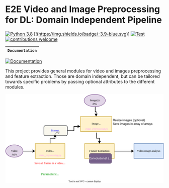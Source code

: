 # E2E Video and Image Preprocessing for DL: Domain Independent Pipeline

[![Python 3.8](https://img.shields.io/badge/python-3.8-blue.svg)](https://www.python.org/downloads/release/python-3816/)
[!(https://img.shields.io/badge/-3.9-blue.svg)]
[![Test](https://github.com/simulamet-host/video_analytics/actions/workflows/testing.yml/badge.svg)](https://github.com/simulamet-host/video_analytics/actions/workflows/testing.yml)
[![contributions welcome](https://img.shields.io/badge/contributions-welcome-brightgreen.svg?style=flat)](https://github.com/simulamet-host/video_analytics/issues)


**`Documentation`** |
------------------- |
[![Documentation](https://img.shields.io/badge/api-reference-blue.svg)](https://simulamet-host.github.io/video_analytics/E2Evideo.html) 

This project provides general modules for video and images preprocessing and feature extraction.
Those are domain independent, but can be tailored towards specific problems by passing optional attributes to the different modules.

![system design](System%20Pipeline.drawio.svg)

